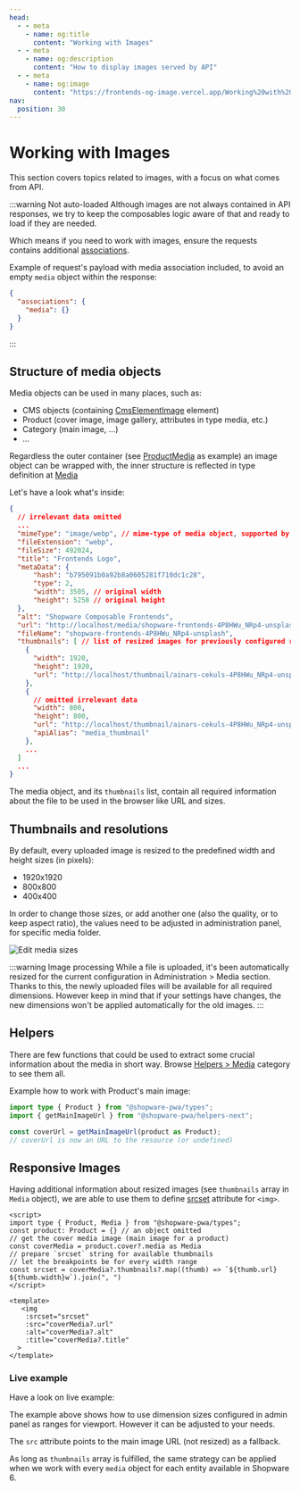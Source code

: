 ```yaml
---
head:
  - - meta
    - name: og:title
      content: "Working with Images"
  - - meta
    - name: og:description
      content: "How to display images served by API"
  - - meta
    - name: og:image
      content: "https://frontends-og-image.vercel.app/Working%20with%20**Images**.png?fontSize=110px"
nav:
  position: 30
---
```


<script setup>
import StackBlitzLiveExample from "../components/StackBlitzLiveExample.vue";
</script>

# Working with Images

This section covers topics related to images, with a focus on what comes from API.

:::warning Not auto-loaded
Although images are not always contained in API responses, we try to keep the composables logic aware of that and ready to load if they are needed.

Which means if you need to work with images, ensure the requests contains additional [associations](https://shopware.stoplight.io/docs/store-api/cf710bf73d0cd-search-queries#associations).

Example of request's payload with media association included, to avoid an empty `media` object within the response:

```json
{
  "associations": {
    "media": {}
  }
}
```

:::

## Structure of media objects

Media objects can be used in many places, such as:

- CMS objects (containing [CmsElementImage](https://github.com/shopware/frontends/blob/main/packages/composables/src/types/cmsElementTypes.ts#L71) element)
- Product (cover image, image gallery, attributes in type media, etc.)
- Category (main image, ...)
- ...

Regardless the outer container (see [ProductMedia](https://github.com/shopware/frontends/blob/main/packages/types/shopware-6-client/models/content/product/ProductMedia.d.ts#L8) as example) an image object can be wrapped with, the inner structure is reflected in type definition at [Media](https://github.com/shopware/frontends/blob/main/packages/types/shopware-6-client/models/content/media/Media.d.ts#L23)

Let's have a look what's inside:

```json
{
  // irrelevant data omitted
  ...
  "mimeType": "image/webp", // mime-type of media object, supported by the Shopware 6 platform
  "fileExtension": "webp",
  "fileSize": 492024,
  "title": "Frontends Logo",
  "metaData": {
      "hash": "b795091b0a92b8a0605281f710dc1c28",
      "type": 2,
      "width": 3505, // original width
      "height": 5258 // original height
  },
  "alt": "Shopware Composable Frontends",
  "url": "http://localhost/media/shopware-frontends-4P8HWu_NRp4-unsplash.jpg",
  "fileName": "shopware-frontends-4P8HWu_NRp4-unsplash",
  "thumbnails": [ // list of resized images for previously configured ranges
    {
      "width": 1920,
      "height": 1920,
      "url": "http://localhost/thumbnail/ainars-cekuls-4P8HWu_NRp4-unsplash_1920x1920.webp",
    },
    {
      // omitted irrelevant data
      "width": 800,
      "height": 800,
      "url": "http://localhost/thumbnail/ainars-cekuls-4P8HWu_NRp4-unsplash_800x800.webp",
      "apiAlias": "media_thumbnail"
    },
    ...
  ]
  ...
}
```

The media object, and its `thumbnails` list, contain all required information about the file to be used in the browser like URL and sizes.

## Thumbnails and resolutions

By default, every uploaded image is resized to the predefined width and height sizes (in pixels):

- 1920x1920
- 800x800
- 400x400

In order to change those sizes, or add another one (also the quality, or to keep aspect ratio), the values need to be adjusted in administration panel, for specific media folder.

![Edit media sizes](../.assets/edit-media-sizes.png)

:::warning Image processing
While a file is uploaded, it's been automatically resized for the current configuration in Administration > Media section. Thanks to this, the newly uploaded files will be available for all required dimensions. However keep in mind that if your settings have changes, the new dimensions won't be applied automatically for the old images.
:::

## Helpers

There are few functions that could be used to extract some crucial information about the media in short way. Browse [Helpers > Media](../packages/helpers.html#Media) category to see them all.

Example how to work with Product's main image:

```ts
import type { Product } from "@shopware-pwa/types";
import { getMainImageUrl } from "@shopware-pwa/helpers-next";

const coverUrl = getMainImageUrl(product as Product);
// coverUrl is now an URL to the resource (or undefined)
```

## Responsive Images

Having additional information about resized images (see `thumbnails` array in `Media` object), we are able to use them to define [srcset](https://developer.mozilla.org/en-US/docs/Web/HTML/Element/img#attr-srcset) attribute for `<img>`.

```vue{8}
<script>
import type { Product, Media } from "@shopware-pwa/types";
const product: Product = {} // an object omitted
// get the cover media image (main image for a product)
const coverMedia = product.cover?.media as Media
// prepare `srcset` string for available thumbnails
// let the breakpoints be for every width range
const srcset = coverMedia?.thumbnails?.map((thumb) => `${thumb.url} ${thumb.width}w`).join(", ")
</script>

<template>
   <img
    :srcset="srcset"
    :src="coverMedia?.url"
    :alt="coverMedia?.alt"
    :title="coverMedia?.title"
  >
</template>
```

### Live example

Have a look on live example:
<StackBlitzLiveExample projectPath="shopware/frontends/tree/main/examples/responsive-images" openPath="/" />
<br/>

The example above shows how to use dimension sizes configured in admin panel as ranges for viewport. However it can be adjusted to your needs.

The `src` attribute points to the main image URL (not resized) as a fallback.

As long as `thumbnails` array is fulfilled, the same strategy can be applied when we work with every `media` object for each entity available in Shopware 6.

<PageRef page="../best-practices/images" title="Best Practices" sub="Best Practices to work with images" />
